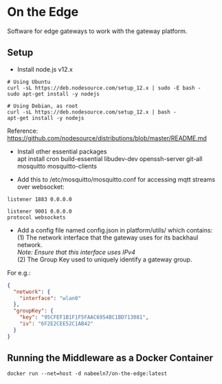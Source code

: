 # On the Edge
Software for edge gateways to work with the gateway platform.

## Setup
* Install node.js v12.x
```
# Using Ubuntu
curl -sL https://deb.nodesource.com/setup_12.x | sudo -E bash -
sudo apt-get install -y nodejs

# Using Debian, as root
curl -sL https://deb.nodesource.com/setup_12.x | bash -
apt-get install -y nodejs
```
Reference: https://github.com/nodesource/distributions/blob/master/README.md
* Install other essential packages  
    apt install cron build-essential libudev-dev openssh-server git-all mosquitto mosquitto-clients

* Add this to /etc/mosquitto/mosquitto.conf for accessing mqtt streams over websocket:
```
listener 1883 0.0.0.0 

listener 9001 0.0.0.0
protocol websockets
```
* Add a config file named config.json in platform/utils/ which contains:  
(1) The network interface that the gateway uses for its backhaul network.  
*Note: Ensure that this interface uses IPv4*  
(2) The Group Key used to uniquely identify a gateway group.

For e.g.:
```json
{
  "network": {
    "interface": "wlan0"
  },
  "groupKey": {
    "key": "95CFEF1B1F1F5FAAC6954BC1BD713081",
    "iv": "6F2E2CEE52C1AB42"
  }
}
```

## Running the Middleware as a Docker Container
```
docker run --net=host -d nabeeln7/on-the-edge:latest
```